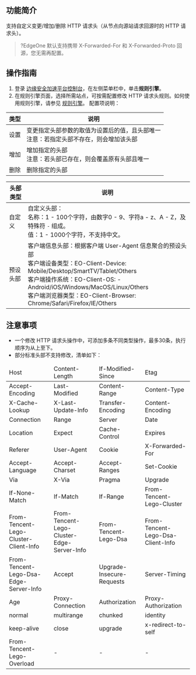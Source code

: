 
## 功能简介
支持自定义变更/增加/删除 HTTP 请求头（从节点向源站请求回源时的 HTTP 请求头）。
>?EdgeOne 默认支持携带 X-Forwarded-For 和 X-Forwarded-Proto 回源，您无需再配置。
>

## 操作指南
1. 登录 [边缘安全加速平台控制台](https://console.cloud.tencent.com/edgeone)，在左侧菜单栏中，单击**规则引擎**。
2. 在规则引擎页面，选择所需站点，可按需配置修改  HTTP 请求头规则。如何使用规则引擎，请参见 [规则引擎](https://cloud.tencent.com/document/product/1552/70901)。
配置项说明：
<table>
<thead>
<tr>
<th>类型</th>
<th>说明</th>
</tr>
</thead>
<tbody><tr>
<td>设置</td>
<td>变更指定头部参数的取值为设置后的值，且头部唯一<br>注意：若指定头部不存在，则会增加该头部</td>
</tr>
<tr>
<td>增加</td>
<td>增加指定的头部<br>注意：若头部已存在，则会覆盖原有头部且唯一</td>
</tr>
<tr>
<td>删除</td>
<td>删除指定的头部</td>
</tr>
</tbody></table>

| 头部类型 | 说明                                                         |
| -------- | ------------------------------------------------------------ |
| 自定义   | 自定义头部：<br>名称：1 - 100个字符，由数字0 - 9、字符a - z、A - Z，及特殊符 `-` 组成。<br/>值：1 - 1000个字符，不支持中文。 |
| 预设头部 | 客户端信息头部：根据客户端 User-Agent 信息聚合的预设头部<br/>客户端设备类型：EO-Client-Device: Mobile/Desktop/SmartTV/Tablet/Others<br/>客户端操作系统：EO-Client-OS: \- Android/iOS/Windows/MacOS/Linux/Others<br/>客户端浏览器类型：EO-Client-Browser: Chrome/Safari/Firefox/IE/Others |


## 注意事项
- 一个修改 HTTP 请求头操作中，可添加多条不同类型操作，最多30条，执行顺序为从上至下。
- 部分标准头部不支持修改，清单如下：
<table>
<thead>
<tr>
<td align="left">Host</td>
<td align="left">Content-Length</td>
<td align="left">If-Modified-Since</td>
<td align="left">Etag</td>
</tr>
</thead>
<tbody><tr>
<td align="left">Accept-Encoding</td>
<td align="left">Last-Modified</td>
<td align="left">Content-Range</td>
<td align="left">Content-Type</td>
</tr>
<tr>
<td align="left">X-Cache-Lookup</td>
<td align="left">X-Last-Update-Info</td>
<td align="left">Transfer-Encoding</td>
<td align="left">Content-Encoding</td>
</tr>
<tr>
<td align="left">Connection</td>
<td align="left">Range</td>
<td align="left">Server</td>
<td align="left">Date</td>
</tr>
<tr>
<td align="left">Location</td>
<td align="left">Expect</td>
<td align="left">Cache-Control</td>
<td align="left">Expires</td>
</tr>
<tr>
<td align="left">Referer</td>
<td align="left">User-Agent</td>
<td align="left">Cookie</td>
<td align="left">X-Forwarded-For</td>
</tr>
<tr>
<td align="left">Accept-Language</td>
<td align="left">Accept-Charset</td>
<td align="left">Accept-Ranges</td>
<td align="left">Set-Cookie</td>
</tr>
<tr>
<td align="left">Via</td>
<td align="left">X-Via</td>
<td align="left">Pragma</td>
<td align="left">Upgrade</td>
</tr>
<tr>
<td align="left">If-None-Match</td>
<td align="left">If-Match</td>
<td align="left">If-Range</td>
<td align="left">From-Tencent-Lego-Cluster</td>
</tr>
<tr>
<td align="left">From-Tencent-Lego-Cluster-Client-Info</td>
<td align="left">From-Tencent-Lego-Cluster-Edge-Server-Info</td>
<td align="left">From-Tencent-Lego-Dsa</td>
<td align="left">From-Tencent-Lego-Dsa-Client-Info</td>
</tr>
<tr>
<td align="left">From-Tencent-Lego-Dsa-Edge-Server-Info</td>
<td align="left">Accept</td>
<td align="left">Upgrade-Insecure-Requests</td>
<td align="left">Server-Timing</td>
</tr>
<tr>
<td align="left">Age</td>
<td align="left">Proxy-Connection</td>
<td align="left">Authorization</td>
<td align="left">Proxy-Authorization</td>
</tr>
<tr>
<td align="left">normal</td>
<td align="left">multirange</td>
<td align="left">chunked</td>
<td align="left">identity</td>
</tr>
<tr>
<td align="left">keep-alive</td>
<td align="left">close</td>
<td align="left">upgrade</td>
<td align="left">x-redirect-to-self</td>
</tr>
<tr>
<td align="left">From-Tencent-Lego-Overload</td>
<td align="left">-</td>
<td align="left">-</td>
<td align="left">-</td>
</tr>
</tbody></table>
